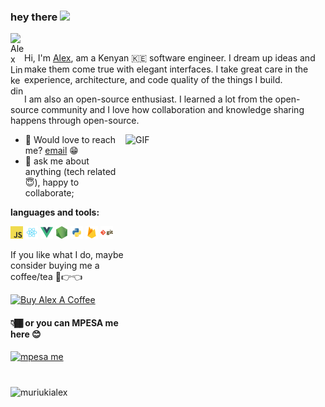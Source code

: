 ### hey there <img src="https://media.giphy.com/media/hvRJCLFzcasrR4ia7z/giphy.gif" width="25px">

<a href="https://www.linkedin.com/in/alex-muriuki-maina/">
  <img align="left" alt="Alex Linkedin" width="22px" src="https://raw.githubusercontent.com/peterthehan/peterthehan/master/assets/linkedin.svg" />
</a>

<br />

Hi, I'm [Alex](https://alexmuriuki.com), am a Kenyan 🇰🇪 software engineer.  I dream up ideas and make them come true with elegant interfaces. I take great care in the experience, architecture, and code quality of the things I build.

I am also an open-source enthusiast. I learned a lot from the open-source community and I love how collaboration and knowledge sharing happens through open-source.


  <img align="right" alt="GIF" src="https://github.com/abhisheknaiidu/abhisheknaiidu/blob/master/code.gif?raw=true" width="320" height="320" />
  
- 💼 Would love to reach me? [email](mailto:alexmuriukimaina254@gmail.com) 😁
- 💬 ask me about anything (tech related 😇), happy to collaborate;

**languages and tools:**  

<code><img height="20" src="https://raw.githubusercontent.com/github/explore/80688e429a7d4ef2fca1e82350fe8e3517d3494d/topics/javascript/javascript.png"></code>
<code><img height="20" src="https://raw.githubusercontent.com/github/explore/80688e429a7d4ef2fca1e82350fe8e3517d3494d/topics/react/react.png"></code>
<code><img height="20" src="https://raw.githubusercontent.com/github/explore/80688e429a7d4ef2fca1e82350fe8e3517d3494d/topics/vue/vue.png"></code>
<code><img height="20" src="https://raw.githubusercontent.com/github/explore/80688e429a7d4ef2fca1e82350fe8e3517d3494d/topics/nodejs/nodejs.png"></code>
<code><img height="20" src="https://raw.githubusercontent.com/github/explore/80688e429a7d4ef2fca1e82350fe8e3517d3494d/topics/python/python.png"></code>
<code><img height="20" src="https://raw.githubusercontent.com/github/explore/80688e429a7d4ef2fca1e82350fe8e3517d3494d/topics/firebase/firebase.png"></code>
<code><img height="20" src="https://raw.githubusercontent.com/github/explore/80688e429a7d4ef2fca1e82350fe8e3517d3494d/topics/git/git.png"></code>

If you like what I do, maybe consider buying me a coffee/tea 🥺👉👈

<a href="https://www.buymeacoffee.com/muriukialex" target="_blank"><img src="https://cdn.buymeacoffee.com/buttons/v2/default-red.png" alt="Buy Alex A Coffee" width="150" ></a>

#### 👇🏾 or you can MPESA me here 😊
<a href="https://tinypesa.com/muriuki"><img src="https://lh3.googleusercontent.com/zKQbNxsFI1CWkhouAuPErqXji1baNZdA7Gn1hle9aN-11TOjPEHwN_hVUu2MSZzZPhbimyvuUdNCAPnJWSEWACXb1d-z-uWgCK8-CNdomn4k2-Gzs6EYffwYmcqjhFOyZKtswLqVSmk9gID9ug" alt="mpesa me" height="120px"></a>


<p align="left" style="margin-top: 40px;"> <img src="https://github-readme-stats.vercel.app/api?username=muriukialex&show_icons=true&theme=gotham" alt="muriukialex" /></p>




